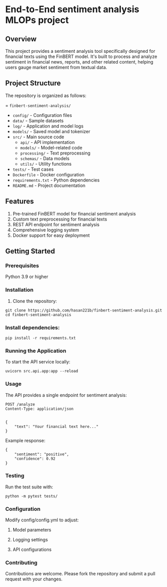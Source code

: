 # End-to-End sentiment analysis MLOPs project 
## Overview
This project provides a sentiment analysis tool specifically designed for financial texts using the FinBERT model. It's built to process and analyze sentiment in financial news, reports, and other related content, helping users gauge market sentiment from textual data.

## Project Structure <br>
The repository is organized as follows:

= `finbert-sentiment-analysis/`
 - `config/` - Configuration files  
 - `data/` - Sample datasets  
 - `log/` - Application and model logs  
 - `models/` - Saved model and tokenizer  
 - `src/` - Main source code  
   - `api/` - API implementation  
   - `models/` - Model-related code  
   - `processing/` - Text preprocessing  
   - `schemas/` - Data models  
   - `utils/` - Utility functions  
 - `tests/` - Test cases  
 - `Dockerfile` - Docker configuration  
 - `requirements.txt` - Python dependencies  
 - `README.md` - Project documentation  

## Features
1. Pre-trained FinBERT model for financial sentiment analysis
2. Custom text preprocessing for financial texts
3. REST API endpoint for sentiment analysis
4. Comprehensive logging system
5. Docker support for easy deployment

## Getting Started
### Prerequisites<br>

Python 3.9 or higher

### Installation
1. Clone the repository:
```
git clone https://github.com/hasan221b/finbert-sentiment-analysis.git
cd finbert-sentiment-analysis
```

### Install dependencies:

```
pip install -r requirements.txt
```
### Running the Application

To start the API service locally:

```
uvicorn src.api.app:app --reload
```

### Usage
The API provides a single endpoint for sentiment analysis:

```
POST /analyze
Content-Type: application/json
```
```

{
    "text": "Your financial text here..."
}
```
Example response:

```
{
    "sentiment": "positive",
    "confidence": 0.92
}
```
### Testing
Run the test suite with:

```
python -m pytest tests/
```

### Configuration

Modify config/config.yml to adjust:

1. Model parameters

2. Logging settings

3. API configurations

### Contributing
Contributions are welcome. Please fork the repository and submit a pull request with your changes.
